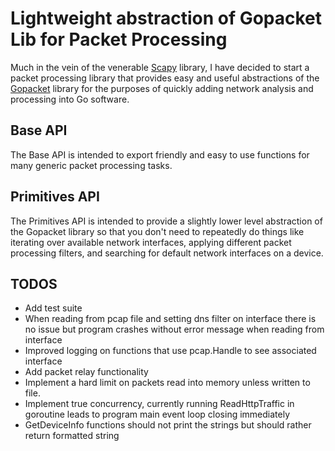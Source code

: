 # Lightweight abstraction of Gopacket Lib for Packet Processing

Much in the vein of the venerable [Scapy](https://scapy.net/) library, I have decided to start a packet processing library that provides easy and useful abstractions of the [Gopacket](https://github.com/google/gopacket) library for the purposes of quickly adding network analysis and processing into Go software.

## Base API

The Base API is intended to export friendly and easy to use functions for many generic packet processing tasks.

## Primitives API

The Primitives API is intended to provide a slightly lower level abstraction of the Gopacket library so that you don't need to repeatedly do things like iterating over available network interfaces, applying different packet processing filters, and searching for default network interfaces on a device.

## TODOS

- Add test suite
- When reading from pcap file and setting dns filter on interface there is no issue but program crashes without error message when reading from interface
- Improved logging on functions that use pcap.Handle to see associated interface
- Add packet relay functionality
- Implement a hard limit on packets read into memory unless written to file.
- Implement true concurrency, currently running ReadHttpTraffic in goroutine leads to program main event loop closing immediately
- GetDeviceInfo functions should not print the strings but should rather return formatted string